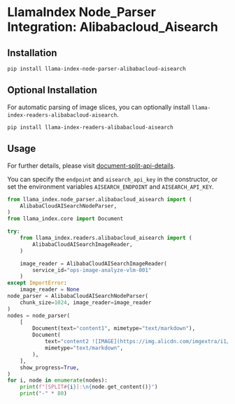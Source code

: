 # LlamaIndex Node_Parser Integration: Alibabacloud_Aisearch

## Installation

```
pip install llama-index-node-parser-alibabacloud-aisearch
```

## Optional Installation

For automatic parsing of image slices, you can optionally install `llama-index-readers-alibabacloud-aisearch`.

```
pip install llama-index-readers-alibabacloud-aisearch
```

## Usage

For further details, please visit [document-split-api-details](https://help.aliyun.com/zh/open-search/search-platform/developer-reference/document-split-api-details).

You can specify the `endpoint` and `aisearch_api_key` in the constructor, or set the environment variables `AISEARCH_ENDPOINT` and `AISEARCH_API_KEY`.

```python
from llama_index.node_parser.alibabacloud_aisearch import (
    AlibabaCloudAISearchNodeParser,
)
from llama_index.core import Document

try:
    from llama_index.readers.alibabacloud_aisearch import (
        AlibabaCloudAISearchImageReader,
    )

    image_reader = AlibabaCloudAISearchImageReader(
        service_id="ops-image-analyze-vlm-001"
    )
except ImportError:
    image_reader = None
node_parser = AlibabaCloudAISearchNodeParser(
    chunk_size=1024, image_reader=image_reader
)
nodes = node_parser(
    [
        Document(text="content1", mimetype="text/markdown"),
        Document(
            text="content2 ![IMAGE](https://img.alicdn.com/imgextra/i1/O1CN01WksnF41hlhBFsXDNB_!!6000000004318-0-tps-1000-1400.jpg)",
            mimetype="text/markdown",
        ),
    ],
    show_progress=True,
)
for i, node in enumerate(nodes):
    print(f"[SPLIT#{i}]:\n{node.get_content()}")
    print("-" * 80)
```
